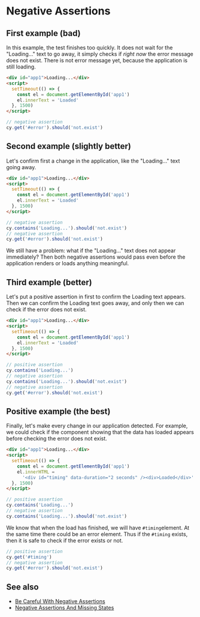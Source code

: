 # Negative Assertions

## First example (bad)

In this example, the test finishes too quickly. It does not wait for the "Loading..." text to go away, it simply checks if _right now_ the error message does not exist. There is not error message yet, because the application is still loading.

<!-- fiddle First example -->

```html hide
<div id="app1">Loading...</div>
<script>
  setTimeout(() => {
    const el = document.getElementById('app1')
    el.innerText = 'Loaded'
  }, 1500)
</script>
```

```js
// negative assertion
cy.get('#error').should('not.exist')
```

<!-- fiddle-end -->

## Second example (slightly better)

Let's confirm first a change in the application, like the "Loading..." text going away.

<!-- fiddle Second example -->

```html hide
<div id="app1">Loading...</div>
<script>
  setTimeout(() => {
    const el = document.getElementById('app1')
    el.innerText = 'Loaded'
  }, 1500)
</script>
```

```js
// negative assertion
cy.contains('Loading...').should('not.exist')
// negative assertion
cy.get('#error').should('not.exist')
```

<!-- fiddle-end -->

We still have a problem: what if the "Loading..." text does not appear immediately? Then both negative assertions would pass even before the application renders or loads anything meaningful.

## Third example (better)

Let's put a positive assertion in first to confirm the Loading text appears. Then we can confirm the Loading text goes away, and only then we can check if the error does not exist.

<!-- fiddle Third example -->

```html hide
<div id="app1">Loading...</div>
<script>
  setTimeout(() => {
    const el = document.getElementById('app1')
    el.innerText = 'Loaded'
  }, 1500)
</script>
```

```js
// positive assertion
cy.contains('Loading...')
// negative assertion
cy.contains('Loading...').should('not.exist')
// negative assertion
cy.get('#error').should('not.exist')
```

<!-- fiddle-end -->

## Positive example (the best)

Finally, let's make every change in our application detected. For example, we could check if the component showing that the data has loaded appears before checking the error does not exist.

<!-- fiddle Positive example -->

```html hide
<div id="app1">Loading...</div>
<script>
  setTimeout(() => {
    const el = document.getElementById('app1')
    el.innerHTML =
      '<div id="timing" data-duration="2 seconds" /><div>Loaded</div>'
  }, 1500)
</script>
```

```js
// positive assertion
cy.contains('Loading...')
// negative assertion
cy.contains('Loading...').should('not.exist')
```

We know that when the load has finished, we will have `#timing`element. At the same time there could be an error element. Thus if the `#timing` exists, then it is safe to check if the error exists or not.

```js
// positive assertion
cy.get('#timing')
// negative assertion
cy.get('#error').should('not.exist')
```

<!-- fiddle-end -->

## See also

- [Be Careful With Negative Assertions](https://glebbahmutov.com/blog/negative-assertions/)
- [Negative Assertions And Missing States](https://glebbahmutov.com/blog/negative-assertions-and-missing-states/)
